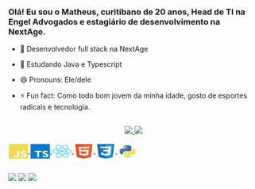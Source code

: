### Olá!  Eu sou o Matheus, curitibano de 20 anos, Head de TI na Engel Advogados e estagiário de desenvolvimento na NextAge.

- 🔭 Desenvolvedor full stack na NextAge
- 🌱 Estudando Java e Typescript 
- 😄 Pronouns: Ele/dele
- ⚡ Fun fact: Como todo bom jovem da minha idade, gosto de esportes radicais e tecnologia.  

  ##

<div align="center">
  <a href="https://github.com/MatheusHenriqueMendes">
  <img height="180em" src="https://github-readme-stats.vercel.app/api?username=MatheusHenriqueMendes&show_icons=true&theme=dark&include_all_commits=true&count_private=true"/>
  <img height="180em" src="https://github-readme-stats.vercel.app/api/top-langs/?username=MatheusHenriqueMendes&layout=compact&langs_count=7&theme=dark"/>
</div>
<div style="display: inline_block"><br>
  <img align="center" alt="Mathe-Js" height="30" width="40" src="https://raw.githubusercontent.com/devicons/devicon/master/icons/javascript/javascript-plain.svg">
  <img align="center" alt="Mathe-Ts" height="30" width="40" src="https://raw.githubusercontent.com/devicons/devicon/master/icons/typescript/typescript-plain.svg">
  <img align="center" alt="Mathe-React" height="30" width="40" src="https://raw.githubusercontent.com/devicons/devicon/master/icons/react/react-original.svg">
  <img align="center" alt="Mathe-HTML" height="30" width="40" src="https://raw.githubusercontent.com/devicons/devicon/master/icons/html5/html5-original.svg">
  <img align="center" alt="Mathe-CSS" height="30" width="40" src="https://raw.githubusercontent.com/devicons/devicon/master/icons/css3/css3-original.svg">
  <img align="center" alt="Mathe-Python" height="30" width="40" src="https://raw.githubusercontent.com/devicons/devicon/master/icons/python/python-original.svg">
</div>
  
  ##
 
<div> 
  <a href="https://www.instagram.com/m4th3u5_h/" target="_blank"><img src="https://img.shields.io/badge/-Instagram-%23E4405F?style=for-the-badge&logo=instagram&logoColor=white" target="_blank"></a>
  <a href = "mailto:matheushmendes@outlook.com.br"><img src="https://img.shields.io/badge/-Gmail-%23333?style=for-the-badge&logo=gmail&logoColor=white" target="_blank"></a>
  <a href="https://www.linkedin.com/in/matheus-henrique-mendes-b07a5218a/" target="_blank"><img src="https://img.shields.io/badge/-LinkedIn-%230077B5?style=for-the-badge&logo=linkedin&logoColor=white" target="_blank"></a> 
 
</div>

